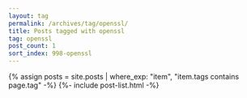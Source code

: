 ```yaml
---
layout: tag
permalink: /archives/tag/openssl/
title: Posts tagged with openssl
tag: openssl
post_count: 1
sort_index: 998-openssl
---
```

{% assign posts = site.posts | where_exp: "item", "item.tags contains page.tag" -%}
{%- include post-list.html -%}
